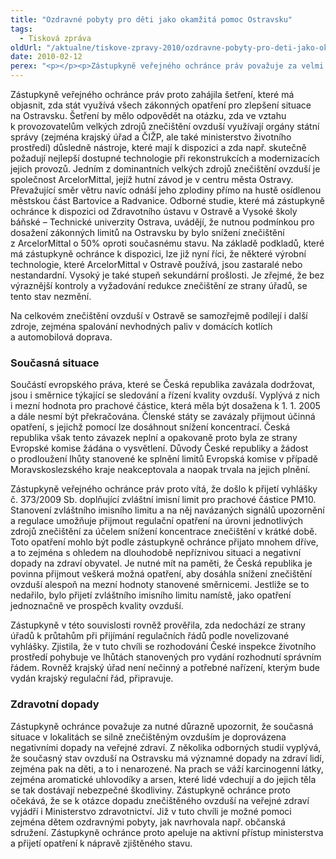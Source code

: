 ```yaml
---
title: "Ozdravné pobyty pro děti jako okamžitá pomoc Ostravsku"
tags:
  - Tisková zpráva
oldUrl: "/aktualne/tiskove-zpravy-2010/ozdravne-pobyty-pro-deti-jako-okamzita-pomoc-ostravsku"
date: 2010-02-12
perex: "<p></p><p>Zástupkyně veřejného ochránce práv považuje za velmi vážnou problematiku znečištění ovzduší na Ostravsku, a to nejen s ohledem na smogovou situaci, která nastala v uplynulých dnech. Podněty upozorňující na kvalitu ovzduší obdržel veřejný ochránce již dříve a opakovaně.</p>"
---
```


<!-- imported from the old website -->

<p>Zástupkyně veřejného ochránce práv proto zahájila šetření, které má objasnit, zda stát využívá všech zákonných opatření pro zlepšení situace na Ostravsku. Šetření by mělo odpovědět na otázku, zda ve vztahu k provozovatelům velkých zdrojů znečištění ovzduší využívají orgány státní správy (zejména krajský úřad a ČIŽP, ale také ministerstvo životního prostředí) důsledně nástroje, které mají k dispozici a zda např. skutečně požadují nejlepší dostupné technologie při rekonstrukcích a modernizacích jejich provozů. Jedním z dominantních velkých zdrojů znečištění ovzduší je společnost ArcelorMittal, jejíž hutní závod je v centru města Ostravy. Převažující směr větru navíc odnáší jeho zplodiny přímo na hustě osídlenou městskou část Bartovice a Radvanice. Odborné studie, které má zástupkyně ochránce k dispozici od Zdravotního ústavu v Ostravě a Vysoké školy báňské – Technické univerzity Ostrava, uvádějí, že nutnou podmínkou pro dosažení zákonných limitů na Ostravsku by bylo snížení znečištění z ArcelorMittal o 50% oproti současnému stavu. Na základě podkladů, které má zástupkyně ochránce k dispozici, lze již nyní říci, že některé výrobní technologie, které ArcelorMittal v Ostravě používá, jsou zastaralé nebo nestandardní. Vysoký je také stupeň sekundární prošlosti. Je zřejmé, že bez výraznější kontroly a vyžadování redukce znečištění ze strany úřadů, se tento stav nezmění.</p><p>Na celkovém znečištění ovzduší v Ostravě se samozřejmě podílejí i další zdroje, zejména spalování nevhodných paliv v domácích kotlích a automobilová doprava.</p><h3>Současná situace</h3><p>Součástí evropského práva, které se Česká republika zavázala dodržovat, jsou i směrnice týkající se sledování a řízení kvality ovzduší. Vyplývá z nich i mezní hodnota pro prachové částice, která měla být dosažena k 1. 1. 2005 a dále nesmí být překračována. Členské státy se zavázaly přijmout účinná opatření, s jejichž pomocí lze dosáhnout snížení koncentrací. Česká republika však tento závazek neplní a opakovaně proto byla ze strany Evropské komise žádána o vysvětlení. Důvody České republiky a žádost o prodloužení lhůty stanovené ke splnění limitů Evropská komise v případě Moravskoslezského kraje neakceptovala a naopak trvala na jejich plnění.</p><p>Zástupkyně veřejného ochránce práv proto vítá, že došlo k přijetí vyhlášky č. 373/2009 Sb. doplňující zvláštní imisní limit pro prachové částice PM10. Stanovení zvláštního imisního limitu a na něj navázaných signálů upozornění a regulace umožňuje přijmout regulační opatření na úrovni jednotlivých zdrojů znečištění za účelem snížení koncentrace znečištění v krátké době. Toto opatření mohlo být podle zástupkyně ochránce přijato mnohem dříve, a to zejména s ohledem na dlouhodobě nepříznivou situaci a negativní dopady na zdraví obyvatel. Je nutné mít na paměti, že Česká republika je povinna přijmout veškerá možná opatření, aby dosáhla snížení znečištění ovzduší alespoň na mezní hodnoty stanovené směrnicemi. Jestliže se to nedařilo, bylo přijetí zvláštního imisního limitu namístě, jako opatření jednoznačně ve prospěch kvality ovzduší.</p><p>Zástupkyně v této souvislosti rovněž prověřila, zda nedochází ze strany úřadů k průtahům při přijímání regulačních řádů podle novelizované vyhlášky. Zjistila, že v tuto chvíli se rozhodování České inspekce životního prostředí pohybuje ve lhůtách stanovených pro vydání rozhodnutí správním řádem. Rovněž krajský úřad není nečinný a potřebné nařízení, kterým bude vydán krajský regulační řád, připravuje.</p><h3>Zdravotní dopady</h3><p>Zástupkyně ochránce považuje za nutné důrazně upozornit, že současná situace v lokalitách se silně znečištěným ovzduším je doprovázena negativními dopady na veřejné zdraví. Z několika odborných studií vyplývá, že současný stav ovzduší na Ostravsku má významné dopady na zdraví lidí, zejména pak na děti, a to i nenarozené. Na prach se váží karcinogenní látky, zejména aromatické uhlovodíky a arsen, které lidé vdechují a do jejich těla se tak dostávají nebezpečné škodliviny. Zástupkyně ochránce proto očekává, že se k otázce dopadu znečištěného ovzduší na veřejné zdraví vyjádří i Ministerstvo zdravotnictví. Již v tuto chvíli je možné pomoci zejména dětem ozdravnými pobyty, jak navrhovala např. občanská sdružení. Zástupkyně ochránce proto apeluje na aktivní přístup ministerstva a přijetí opatření k nápravě zjištěného stavu.</p>

